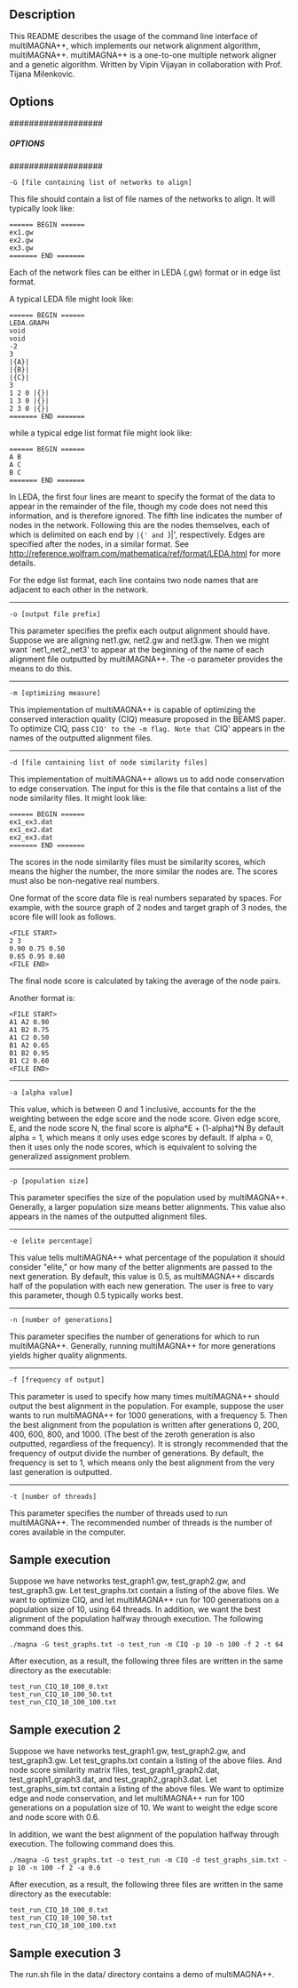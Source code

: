 ## Description

This README describes the usage of the command line interface of multiMAGNA++, which implements
our network alignment algorithm, multiMAGNA++. multiMAGNA++ is a one-to-one multiple network
aligner and a genetic algorithm. Written by Vipin Vijayan in collaboration with Prof. Tijana Milenkovic.


## Options

###################
##### OPTIONS #####
###################

```
-G [file containing list of networks to align]
```

This file should contain a list of file names of the networks to align. It will typically look like:

```
====== BEGIN ======
ex1.gw
ex2.gw
ex3.gw
======= END =======
```

Each of the network files can be either in LEDA (.gw) format or in edge list format.

A typical LEDA file might look like:

```
====== BEGIN ======
LEDA.GRAPH
void
void
-2
3
|{A}|
|{B}|
|{C}|
3
1 2 0 |{}|
1 3 0 |{}|
2 3 0 |{}|
======= END =======
```

while a typical edge list format file might look like:

```
====== BEGIN ======
A B
A C
B C
======= END =======
```

In LEDA, the first four lines are meant to specify the format of the data to appear in the remainder
of the file, though my code does not need this information, and is therefore ignored. The fifth line
indicates the number of nodes in the network. Following this are the nodes themselves, each of
which is delimited on each end by `|{' and `}|', respectively. Edges are specified after the nodes,
in a similar format. See http://reference.wolfram.com/mathematica/ref/format/LEDA.html for more details.

For the edge list format, each line contains two node names that are adjacent to each other in the network.

------------------------------------------------------------

```
-o [output file prefix]
```

This parameter specifies the prefix each output alignment should have. Suppose we are aligning net1.gw, net2.gw and
net3.gw. Then we might want `net1_net2_net3' to appear at the beginning of the name of each alignment file outputted
by multiMAGNA++. The -o parameter provides the means to do this.

------------------------------------------------------------

```
-m [optimizing measure]
```

This implementation of multiMAGNA++ is capable of optimizing the conserved interaction quality (CIQ) measure
proposed in the BEAMS paper.
To optimize CIQ, pass `CIQ' to the -m flag. Note that `CIQ' appears in the names of the outputted alignment files.

------------------------------------------------------------

```
-d [file containing list of node similarity files]
```

This implementation of multiMAGNA++ allows us to add node conservation to edge conservation.
The input for this is the file that contains a list of the node similarity files.
It might look like:

```
====== BEGIN ======
ex1_ex3.dat
ex1_ex2.dat
ex2_ex3.dat
======= END =======
```

The scores in the node similarity files must be similarity scores, which means the higher the number,
the more similar the nodes are. The scores must also be non-negative real numbers.

One format of the score data file is real numbers separated by spaces. For example, with the source graph of 2 nodes
and target graph of 3 nodes, the score file will look as follows.

```
<FILE START>
2 3
0.90 0.75 0.50
0.65 0.95 0.60
<FILE END>
```

The final node score is calculated by taking the average of the node pairs.

Another format is:

```
<FILE START>
A1 A2 0.90
A1 B2 0.75
A1 C2 0.50
B1 A2 0.65
B1 B2 0.95
B1 C2 0.60
<FILE END>
```

------------------------------------------------------------

```
-a [alpha value]
```

This value, which is between 0 and 1 inclusive, accounts for the the weighting between the edge score and the node score.
Given edge score, E, and the node score N, the final score is
alpha*E + (1-alpha)*N
By default alpha = 1, which means it only uses edge scores by default.
If alpha = 0, then it uses only the node scores, which is equivalent to solving the generalized assignment problem.

------------------------------------------------------------

```
-p [population size]
```

This parameter specifies the size of the population used by multiMAGNA++. Generally, a larger population
size means better alignments. This value also appears in the names of the outputted alignment files.

------------------------------------------------------------

```
-e [elite percentage]
```

This value tells multiMAGNA++ what percentage of the population it should consider "elite," or how many of
the better alignments are passed to the next generation. By default, this value is 0.5, as multiMAGNA++ discards
half of the population with each new generation. The user is free to vary this parameter, though 0.5 typically
works best.

------------------------------------------------------------

```
-n [number of generations]
```

This parameter specifies the number of generations for which to run multiMAGNA++. Generally, running multiMAGNA++
for more generations yields higher quality alignments.

------------------------------------------------------------

```
-f [frequency of output]
```

This parameter is used to specify how many times multiMAGNA++ should output the best alignment in the population.
For example, suppose the user wants to run multiMAGNA++ for 1000 generations, with a frequency 5. Then the best
alignment from the population is written after generations 0, 200, 400, 600, 800, and 1000. (The best of the zeroth
generation is also outputted, regardless of the frequency). It is strongly recommended that the frequency of output
divide the number of generations. By default, the frequency is set to 1, which means only the best alignment from
the very last generation is outputted.

------------------------------------------------------------

```
-t [number of threads]
```

This parameter specifies the number of threads used to run multiMAGNA++.
The recommended number of threads is the number of cores available in the computer.


## Sample execution

Suppose we have networks test_graph1.gw, test_graph2.gw, and test_graph3.gw.
Let test_graphs.txt contain a listing of the above files.
We want to optimize CIQ, and let multiMAGNA++ run for 100 generations on a population size of 10, using 64 threads.
In addition, we want the best alignment of the population halfway through execution. The following command does this.

```
./magna -G test_graphs.txt -o test_run -m CIQ -p 10 -n 100 -f 2 -t 64
```

After execution, as a result, the following three files are written in the same directory as the executable:

```
test_run_CIQ_10_100_0.txt
test_run_CIQ_10_100_50.txt
test_run_CIQ_10_100_100.txt
```

## Sample execution 2

Suppose we have networks test_graph1.gw, test_graph2.gw, and test_graph3.gw.
Let test_graphs.txt contain a listing of the above files.
And node score similarity matrix files, test_graph1_graph2.dat, test_graph1_graph3.dat, and test_graph2_graph3.dat.
Let test_graphs_sim.txt contain a listing of the above files.
We want to optimize edge and node conservation, and let multiMAGNA++ run for 100 generations on a population size of 10. We want to weight the edge score and node score with 0.6.

In addition, we want the best alignment of the population halfway through execution. The following command does this.

```
./magna -G test_graphs.txt -o test_run -m CIQ -d test_graphs_sim.txt -p 10 -n 100 -f 2 -a 0.6
```

After execution, as a result, the following three files are written in the same directory as the executable:

```
test_run_CIQ_10_100_0.txt
test_run_CIQ_10_100_50.txt
test_run_CIQ_10_100_100.txt
```

## Sample execution 3

The run.sh file in the data/ directory contains a demo of multiMAGNA++.


